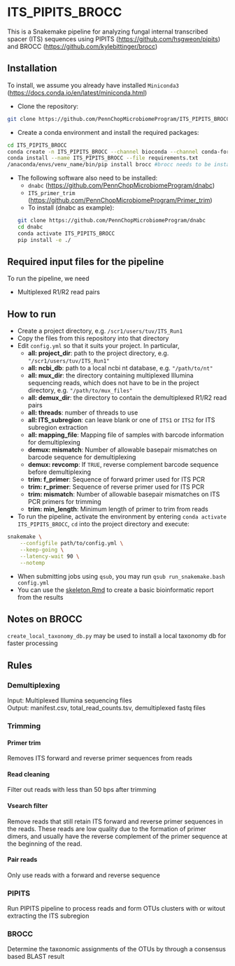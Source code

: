 # ITS_PIPITS_BROCC
This is a Snakemake pipeline for analyzing fungal internal transcribed spacer (ITS) sequences using PIPITS (https://github.com/hsgweon/pipits) and BROCC (https://github.com/kylebittinger/brocc)

## Installation
To install, we assume you already have installed `Miniconda3` (https://docs.conda.io/en/latest/miniconda.html)
- Clone the repository:
```bash
git clone https://github.com/PennChopMicrobiomeProgram/ITS_PIPITS_BROCC.git
```
- Create a conda environment and install the required packages:
```bash
cd ITS_PIPITS_BROCC
conda create -n ITS_PIPITS_BROCC --channel bioconda --channel conda-forge --channel defaults python=3.6
conda install --name ITS_PIPITS_BROCC --file requirements.txt
/anaconda/envs/venv_name/bin/pip install brocc #brocc needs to be installed through your environment's pip
```

- The following software also need to be installed:
  - `dnabc` (https://github.com/PennChopMicrobiomeProgram/dnabc)
  - `ITS_primer_trim` (https://github.com/PennChopMicrobiomeProgram/Primer_trim)
  - To install (dnabc as example):
  ```bash
  git clone https://github.com/PennChopMicrobiomeProgram/dnabc
  cd dnabc
  conda activate ITS_PIPITS_BROCC
  pip install -e ./
  ```

## Required input files for the pipeline
To run the pipeline, we need
- Multiplexed R1/R2 read pairs

## How to run
- Create a project directory, e.g. `/scr1/users/tuv/ITS_Run1`
- Copy the files from this repository into that directory
- Edit `config.yml` so that it suits your project. In particular,
  - **all: project_dir**: path to the project directory, e.g. `"/scr1/users/tuv/ITS_Run1"`
  - **all: ncbi_db**: path to a local ncbi nt database, e.g. `"/path/to/nt"`
  - **all: mux_dir**: the directory containing multiplexed Illumina sequencing reads, which does not have to be in the project directory, e.g. `"/path/to/mux_files"` 
  - **all: demux_dir**: the directory to contain the demultiplexed R1/R2 read pairs
  - **all: threads**: number of threads to use
  - **all: ITS_subregion**: can leave blank or one of `ITS1` or `ITS2` for ITS subregion extraction
  - **all: mapping_file**: Mapping file of samples with barcode information for demultiplexing
  - **demux: mismatch**: Number of allowable basepair mismatches on barcode sequence for demultiplexing
  - **demux: revcomp**: If `TRUE`, reverse complement barcode sequence before demultiplexing
  - **trim: f_primer**: Sequence of forward primer used for ITS PCR
  - **trim: r_primer**: Sequence of reverse primer used for ITS PCR
  - **trim: mismatch**: Number of allowable basepair mismatches on ITS PCR primers for trimming
  - **trim: min_length**: Minimum length of primer to trim from reads
- To run the pipeline, activate the environment by entering `conda activate ITS_PIPITS_BROCC`, `cd` into the project directory and execute:
```bash
snakemake \
    --configfile path/to/config.yml \
    --keep-going \
    --latency-wait 90 \
    --notemp
```
- When submitting jobs using `qsub`, you may run `qsub run_snakemake.bash config.yml`
- You can use the [skeleton.Rmd](Rmd/skeleton.Rmd) to create a basic bioinformatic report from the results
  
## Notes on BROCC
`create_local_taxonomy_db.py` may be used to install a local taxonomy db for faster processing

## Rules
### Demultiplexing
Input: Multiplexed Illumina sequencing files  
Output: manifest.csv, total_read_counts.tsv, demultiplexed fastq files
### Trimming
#### Primer trim
Removes ITS forward and reverse primer sequences from reads
#### Read cleaning
Filter out reads with less than 50 bps after trimming
#### Vsearch filter
Remove reads that still retain ITS forward and reverse primer sequences in the reads. These reads are low quality due to the formation of primer dimers, and usually have the reverse complement of the primer sequence at the beginning of the read.
#### Pair reads
Only use reads with a forward and reverse sequence
### PIPITS
Run PIPITS pipeline to process reads and form OTUs clusters with or witout extracting the ITS subregion
### BROCC
Determine the taxonomic assignments of the OTUs by through a consensus based BLAST result

